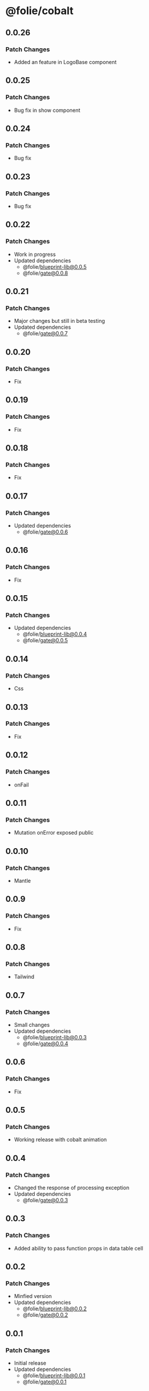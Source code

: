 # @folie/cobalt

## 0.0.26

### Patch Changes

- Added an feature in LogoBase component

## 0.0.25

### Patch Changes

- Bug fix in show component

## 0.0.24

### Patch Changes

- Bug fix

## 0.0.23

### Patch Changes

- Bug fix

## 0.0.22

### Patch Changes

- Work in progress
- Updated dependencies
  - @folie/blueprint-lib@0.0.5
  - @folie/gate@0.0.8

## 0.0.21

### Patch Changes

- Major changes but still in beta testing
- Updated dependencies
  - @folie/gate@0.0.7

## 0.0.20

### Patch Changes

- Fix

## 0.0.19

### Patch Changes

- Fix

## 0.0.18

### Patch Changes

- Fix

## 0.0.17

### Patch Changes

- Updated dependencies
  - @folie/gate@0.0.6

## 0.0.16

### Patch Changes

- Fix

## 0.0.15

### Patch Changes

- Updated dependencies
  - @folie/blueprint-lib@0.0.4
  - @folie/gate@0.0.5

## 0.0.14

### Patch Changes

- Css

## 0.0.13

### Patch Changes

- Fix

## 0.0.12

### Patch Changes

- onFail

## 0.0.11

### Patch Changes

- Mutation onError exposed public

## 0.0.10

### Patch Changes

- Mantle

## 0.0.9

### Patch Changes

- Fix

## 0.0.8

### Patch Changes

- Tailwind

## 0.0.7

### Patch Changes

- Small changes
- Updated dependencies
  - @folie/blueprint-lib@0.0.3
  - @folie/gate@0.0.4

## 0.0.6

### Patch Changes

- Fix

## 0.0.5

### Patch Changes

- Working release with cobalt animation

## 0.0.4

### Patch Changes

- Changed the response of processing exception
- Updated dependencies
  - @folie/gate@0.0.3

## 0.0.3

### Patch Changes

- Added ability to pass function props in data table cell

## 0.0.2

### Patch Changes

- Minfied version
- Updated dependencies
  - @folie/blueprint-lib@0.0.2
  - @folie/gate@0.0.2

## 0.0.1

### Patch Changes

- Initial release
- Updated dependencies
  - @folie/blueprint-lib@0.0.1
  - @folie/gate@0.0.1
